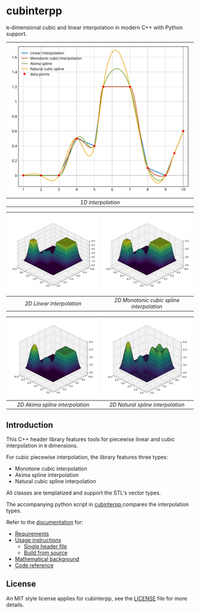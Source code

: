 # cubinterpp

`N`-dimensional cubic and linear interpolation in modern C++ with Python
support.

| ![Comparison of 1D interpolation types](docs/images/comparison_1D.svg) |
|:--:|
| *1D interpolation* |

| ![Linear interpolation](docs/images/linear_2D.png) |  ![Monotonic spline interpolation](docs/images/monotonic_2D.png) | 
|:--:|:--:| 
| *2D Linear interpolation* | *2D Monotonic cubic spline interpolation* |

| ![2D Akima spline interpolation](docs/images/akima_2D.png) |  ![2D Natural spline interpolation](docs/images/natural_spline_2D.png) | 
|:--:|:--:| 
| *2D Akima spline interpolation* | *2D Natural spline interpolation* |


## Introduction

This C++ header library features tools for piecewise linear and cubic
interpolation in `N` dimensions.

For cubic piecewise interpolation, the library features three types:

- Monotone cubic interpolation
- Akima spline interpolation 
- Natural cubic spline interpolation

All classes are templatized and support the STL's vector types.

The accompanying python script in [cubinterpp ](cubinterpp ) compares the
interpolation types.

Refer to the [documentation](https://swvanbuuren.github.io/cubinterpp/) for:

- [Requirements](https://swvanbuuren.github.io/cubinterpp/requirements/)
- [Usage instructions](https://swvanbuuren.github.io/cubinterpp/usage/)
  - [Single header file](https://swvanbuuren.github.io/cubinterpp/usage#single-header-library)
  - [Build from source](https://swvanbuuren.github.io/cubinterpp/usage#build-from-source)
- [Mathematical background](https://swvanbuuren.github.io/cubinterpp/theory/)
- [Code reference](https://swvanbuuren.github.io/cubinterpp/reference/)

## License

An MIT style license applies for cubinterpp, see the [LICENSE](LICENSE) file for
more details.
